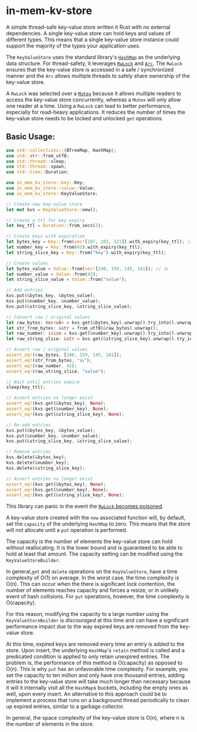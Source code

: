 # in-mem-kv-store

A simple thread-safe key-value store written it Rust with no external
dependencies. A single key-value store can hold keys and values of different
types. This means that a single key-value store instance could support the
majority of the types your application uses.

The `KeyValueStore` uses the standard library's [`HashMap`](https://doc.rust-lang.org/std/collections/struct.HashMap.html)
as the underlying data structure. For thread-safety, it leverages [`RwLock`](https://doc.rust-lang.org/std/sync/struct.RwLock.html)
and [`Arc`](https://doc.rust-lang.org/std/sync/struct.Arc.html). The `RwLock` ensures
that the key-value store is accessed in a safe / synchronized manner and
the `Arc` allows multiple threads to safely share ownership of the key-value
store.

A `RwLock` was selected over a [`Mutex`](https://doc.rust-lang.org/std/sync/struct.Mutex.html)
because it allows multiple readers to access the key-value store
concurrently, whereas a `Mutex` will only allow one reader at a time.
Using a `RwLock` can lead to better performance, especially for read-heavy
applications. It reduces the number of times the key-value store needs to be
locked and unlocked `get` operations.

## Basic Usage:
```rust
use std::collections::{BTreeMap, HashMap};
use std::str::from_utf8;
use std::thread::sleep;
use std::thread::spawn;
use std::time::Duration;

use in_mem_kv_store::key::Key;
use in_mem_kv_store::value::Value;
use in_mem_kv_store::KeyValueStore;

// Create new key-value store
let mut kvs = KeyValueStore::new();

// Create a ttl for key expiry
let key_ttl = Duration::from_secs(2);

// Create keys with expiration
let bytes_key = Key::from(vec![107, 101, 121]).with_expiry(key_ttl); // b"key"
let number_key = Key::from(42).with_expiry(key_ttl);
let string_slice_key = Key::from("key").with_expiry(key_ttl);

// Create values
let bytes_value = Value::from(vec![240, 159, 145, 141]); // 👍
let number_value = Value::from(42);
let string_slice_value = Value::from("value");

// Add entries
kvs.put(&bytes_key, &bytes_value);
kvs.put(&number_key, &number_value);
kvs.put(&string_slice_key, &string_slice_value);

// Convert raw / original values
let raw_bytes: Vec<u8> = kvs.get(&bytes_key).unwrap().try_into().unwrap();
let str_from_bytes: &str = from_utf8(&raw_bytes).unwrap();
let raw_number: isize = kvs.get(&number_key).unwrap().try_into().unwrap();
let raw_string_slice: &str = kvs.get(&string_slice_key).unwrap().try_into().unwrap();

// Assert raw / original values
assert_eq!(raw_bytes, [240, 159, 145, 141]);
assert_eq!(str_from_bytes, "👍");
assert_eq!(raw_number, 42);
assert_eq!(raw_string_slice, "value");

// Wait until entries expire
sleep(key_ttl);

// Assert entries no longer exist
assert_eq!(kvs.get(&bytes_key), None);
assert_eq!(kvs.get(&number_key), None);
assert_eq!(kvs.get(&string_slice_key), None);

// Re-add entries
kvs.put(&bytes_key, &bytes_value);
kvs.put(&number_key, &number_value);
kvs.put(&string_slice_key, &string_slice_value);

// Remove entries
kvs.delete(&bytes_key);
kvs.delete(&number_key);
kvs.delete(&string_slice_key);

// Assert entries no longer exist
assert_eq!(kvs.get(&bytes_key), None);
assert_eq!(kvs.get(&number_key), None);
assert_eq!(kvs.get(&string_slice_key), None);
```
This library can panic in the event the [`RwLock` becomes poisoned](https://doc.rust-lang.org/std/sync/struct.RwLock.html#poisoning).

A key-value store created with the `new` associated function will, by
default, set the `capacity` of the underlying `HashMap` to zero. This
means that the store will not allocate until a `put` operation is performed.

The capacity is the number of elements the key-value store can hold
without reallocating. It is the lower bound and is guaranteed to be able to
hold at least that amount. The capacity setting can be modified using the
`KeyValueStoreBuilder`.

In general,`get` and `delete` operations on the `KeyValueStore`, have a time
complexity of O(1) on average. In the worst case, the time complexity is
O(n). This can occur when the there is significant lock contention, the
number of elements reaches capacity and forces a resize, or in unlikely
event of hash collisions. For `put` operations, however, the time complexity
is O(capacity).

For this reason, modifying the capacity to a large number using the
`KeyValueStoreBuilder` is _discouraged_ at this time and can have a
significant performance impact due to the way expired keys are removed from
the key-value store.

At this time, expired keys are removed every time an entry is added to the
store. Upon insert, the underlying `HashMap`'s `retain` method is called and
a predicated condition is applied to only retain unexpired entries. The
problem is, the performance of this method is O(capacity) as opposed to
O(n). This is why `put` has an unfavorable time complexity. For example,
you set the capacity to ten million and only have one thousand entries,
adding entries to the key-value store will take much longer than necessary
because it will it internally visit all the `HashMap`s buckets, including
the empty ones as well, upon every insert. An alternative to this approach
could be to implement a process that runs on a background thread
periodically to clean up expired entries, similar to a garbage collector.

In general, the space complexity of the key-value store is O(n), where n is
the number of elements in the store.
